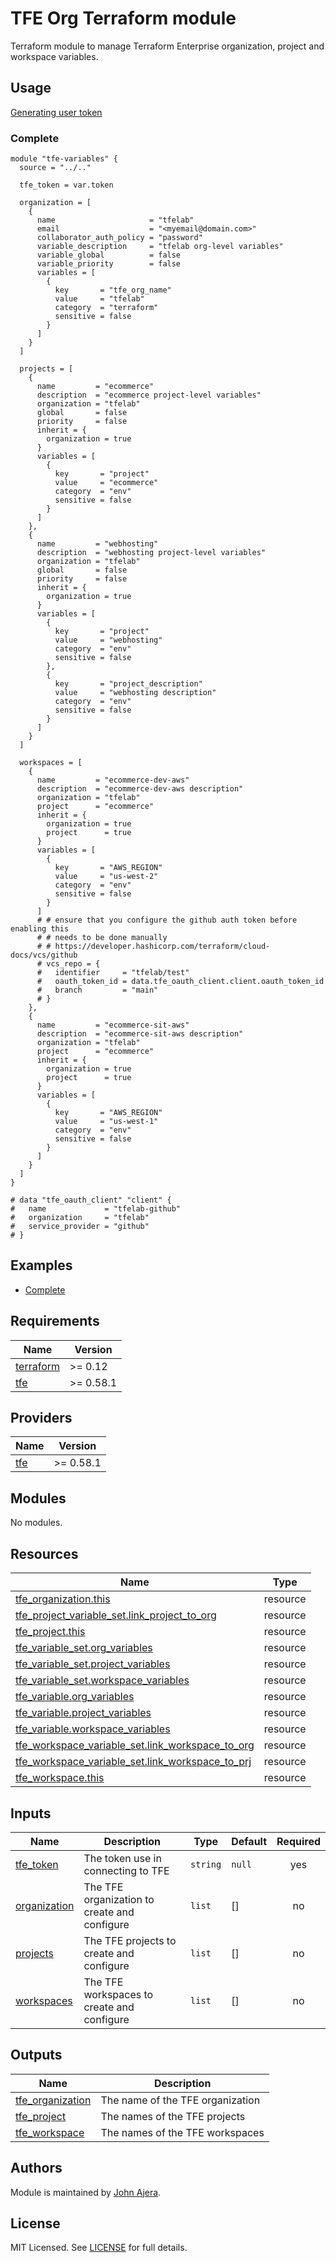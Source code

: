 # TFE Org Terraform module

Terraform module to manage Terraform Enterprise organization, project and workspace variables.

## Usage

[Generating user token](https://app.terraform.io/app/settings/tokens)

### Complete

```hcl
module "tfe-variables" {
  source = "../.."

  tfe_token = var.token

  organization = [
    {
      name                     = "tfelab"
      email                    = "<myemail@domain.com>"
      collaborator_auth_policy = "password"
      variable_description     = "tfelab org-level variables"
      variable_global          = false
      variable_priority        = false
      variables = [
        {
          key       = "tfe_org_name"
          value     = "tfelab"
          category  = "terraform"
          sensitive = false
        }
      ]
    }
  ]

  projects = [
    {
      name         = "ecommerce"
      description  = "ecommerce project-level variables"
      organization = "tfelab"
      global       = false
      priority     = false
      inherit = {
        organization = true
      }
      variables = [
        {
          key       = "project"
          value     = "ecommerce"
          category  = "env"
          sensitive = false
        }
      ]
    },
    {
      name         = "webhosting"
      description  = "webhosting project-level variables"
      organization = "tfelab"
      global       = false
      priority     = false
      inherit = {
        organization = true
      }
      variables = [
        {
          key       = "project"
          value     = "webhosting"
          category  = "env"
          sensitive = false
        },
        {
          key       = "project_description"
          value     = "webhosting description"
          category  = "env"
          sensitive = false
        }
      ]
    }
  ]

  workspaces = [
    {
      name         = "ecommerce-dev-aws"
      description  = "ecommerce-dev-aws description"
      organization = "tfelab"
      project      = "ecommerce"
      inherit = {
        organization = true
        project      = true
      }
      variables = [
        {
          key       = "AWS_REGION"
          value     = "us-west-2"
          category  = "env"
          sensitive = false
        }
      ]
      # # ensure that you configure the github auth token before enabling this
      # # needs to be done manually
      # # https://developer.hashicorp.com/terraform/cloud-docs/vcs/github
      # vcs_repo = {
      #   identifier     = "tfelab/test"
      #   oauth_token_id = data.tfe_oauth_client.client.oauth_token_id
      #   branch         = "main"
      # }
    },
    {
      name         = "ecommerce-sit-aws"
      description  = "ecommerce-sit-aws description"
      organization = "tfelab"
      project      = "ecommerce"
      inherit = {
        organization = true
        project      = true
      }
      variables = [
        {
          key       = "AWS_REGION"
          value     = "us-west-1"
          category  = "env"
          sensitive = false
        }
      ]
    }
  ]
}

# data "tfe_oauth_client" "client" {
#   name             = "tfelab-github"
#   organization     = "tfelab"
#   service_provider = "github"
# }
```

## Examples

- [Complete](https://github.com/tfelab/terraform-tfe-org/tree/main/examples/complete)

## Requirements

| Name | Version |
|------|---------|
| <a name="requirement_terraform"></a> [terraform](#requirement_terraform) | >= 0.12 |
| <a name="requirement_tfe"></a> [tfe](#requirement_tfe) | >= 0.58.1 |

## Providers

| Name | Version |
|------|---------|
| <a name="provider_tfe"></a> [tfe](#provider_tfe) | >= 0.58.1 |

## Modules

No modules.

## Resources

| Name | Type |
|------|------|
| [tfe_organization.this](https://registry.terraform.io/providers/hashicorp/tfe/latest/docs/resources/organization) | resource |
| [tfe_project_variable_set.link_project_to_org](https://registry.terraform.io/providers/hashicorp/tfe/latest/docs/resources/project_variable_set) | resource |
| [tfe_project.this](https://registry.terraform.io/providers/hashicorp/tfe/latest/docs/resources/project) | resource |
| [tfe_variable_set.org_variables](https://registry.terraform.io/providers/hashicorp/tfe/latest/docs/resources/variable_set) | resource |
| [tfe_variable_set.project_variables](https://registry.terraform.io/providers/hashicorp/tfe/latest/docs/resources/variable_set) | resource |
| [tfe_variable_set.workspace_variables](https://registry.terraform.io/providers/hashicorp/tfe/latest/docs/resources/variable_set) | resource |
| [tfe_variable.org_variables](https://registry.terraform.io/providers/hashicorp/tfe/latest/docs/resources/tfe_variable) | resource |
| [tfe_variable.project_variables](https://registry.terraform.io/providers/hashicorp/tfe/latest/docs/resources/tfe_variable) | resource |
| [tfe_variable.workspace_variables](https://registry.terraform.io/providers/hashicorp/tfe/latest/docs/resources/tfe_variable) | resource |
| [tfe_workspace_variable_set.link_workspace_to_org](https://registry.terraform.io/providers/hashicorp/tfe/latest/docs/resources/variable) | resource |
| [tfe_workspace_variable_set.link_workspace_to_prj](https://registry.terraform.io/providers/hashicorp/tfe/latest/docs/resources/variable) | resource |
| [tfe_workspace.this](https://registry.terraform.io/providers/hashicorp/tfe/latest/docs/resources/workspace) | resource |

## Inputs

| Name | Description | Type | Default | Required |
|------|-------------|------|---------|:--------:|
| <a name="input_tfe_token"></a> [tfe_token](#input_tfe_token) | The token use in connecting to TFE | `string` | `null` | yes |
| <a name="input_organization"></a> [organization](#input_organization) | The TFE organization to create and configure | `list` | [] | no |
| <a name="input_projects"></a> [projects](#input_projects) | The TFE projects to create and configure | `list` | [] | no |
| <a name="input_workspaces"></a> [workspaces](#input_workspaces) | The TFE workspaces to create and configure | `list` | [] | no |

## Outputs

| Name | Description |
|------|-------------|
| <a name="output_tfe_organization"></a> [tfe_organization](#output_tfe_organization) | The name of the TFE organization |
| <a name="output_tfe_projects"></a> [tfe_project](#output_tfe_projects) | The names of the TFE projects |
| <a name="output_tfe_workspaces"></a> [tfe_workspace](#output_tfe_workspaces) | The names of the TFE workspaces |

## Authors

Module is maintained by [John Ajera](https://github.com/jajera).

## License

MIT Licensed. See [LICENSE](https://github.com/tfelab/terraform-tfe-org/tree/main/LICENSE) for full details.
